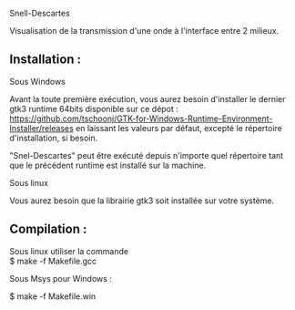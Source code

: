 Snell-Descartes

Visualisation de la transmission d'une onde à l'interface entre 2 milieux.

Installation :
--------------

Sous Windows

Avant la toute première exécution, vous aurez besoin d'installer le dernier gtk3 runtime 64bits
disponible sur ce dépot : https://github.com/tschoonj/GTK-for-Windows-Runtime-Environment-Installer/releases
en laissant les valeurs par défaut, excepté le répertoire d'installation, si besoin.

"Snel-Descartes" peut être exécuté depuis n'importe quel répertoire tant que le précédent runtime
est installé sur la machine.




Sous linux

Vous aurez besoin que la librairie gtk3 soit installée sur votre système.


Compilation :
-------------

Sous linux utiliser la commande  
$ make -f Makefile.gcc


Sous Msys pour Windows :

$ make -f Makefile.win
